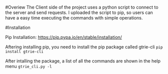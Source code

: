 #Overiew
The Client side of the project uses a python script to connect to the server and send requests. I uploaded the script to pip, so users can have a easy time executing the commands with simple operations. 

#Installation

Pip Installation: https://pip.pypa.io/en/stable/installation/

Aftering installing pip, you need to install the pip package called gtrie-cli
`pip install gtrie-cli`

After intalling the package, a list of all the commands are shown in the help menu
`gtrie_cli.py -l`
